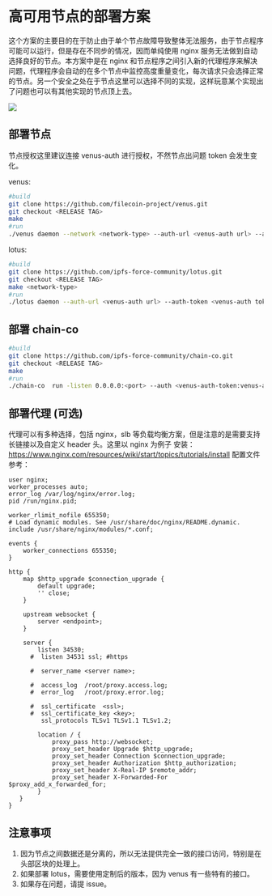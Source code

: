 # 高可用节点的部署方案

这个方案的主要目的在于防止由于单个节点故障导致整体无法服务，由于节点程序可能可以运行，但是存在不同步的情况，因而单纯使用 nginx 服务无法做到自动选择良好的节点。本方案中是在 nginx 和节点程序之间引入新的代理程序来解决问题，代理程序会自动的在多个节点中监控高度重量变化，每次请求只会选择正常的节点。另一个安全之处在于节点这里可以选择不同的实现，这样玩意某个实现出了问题也可以有其他实现的节点顶上去。

![](https://raw.githubusercontent.com/hunjixin/imgpool/master/chain-co.png)

## 部署节点

节点授权这里建议连接 venus-auth 进行授权，不然节点出问题 token 会发生变化。

venus:
```sh
#build
git clone https://github.com/filecoin-project/venus.git
git checkout <RELEASE TAG>
make
#run
./venus daemon --network <network-type> --auth-url <venus-auth url> --auth-token <venus-auth token>
```

lotus:
```sh
#build
git clone https://github.com/ipfs-force-community/lotus.git
git checkout <RELEASE TAG>
make <network-type>
#run
./lotus daemon --auth-url <venus-auth url> --auth-token <venus-auth token>
```

## 部署 chain-co

```sh
#build
git clone https://github.com/ipfs-force-community/chain-co.git
git checkout <RELEASE TAG>
make
#run
./chain-co  run -listen 0.0.0.0:<port> --auth <venus-auth-token:venus-auth-token> --node <token:rpc-url> --node<token:rpc-url>
```

## 部署代理 (可选)

代理可以有多种选择，包括 nginx，slb 等负载均衡方案，但是注意的是需要支持长链接以及自定义 header 头。这里以 nginx 为例子
安装：https://www.nginx.com/resources/wiki/start/topics/tutorials/install
配置文件参考：
```
user nginx;
worker_processes auto;
error_log /var/log/nginx/error.log;
pid /run/nginx.pid;

worker_rlimit_nofile 655350;
# Load dynamic modules. See /usr/share/doc/nginx/README.dynamic.
include /usr/share/nginx/modules/*.conf;

events {
    worker_connections 655350;
}

http {
    map $http_upgrade $connection_upgrade {
        default upgrade;
        '' close;
    }
 
    upstream websocket {
        server <endpoint>;
    }
 
    server {
        listen 34530;
      #  listen 34531 ssl; #https

      #  server_name <server name>;       

      #  access_log  /root/proxy.access.log;
      #  error_log   /root/proxy.error.log;

      #  ssl_certificate  <ssl>;
      #  ssl_certificate_key <key>;
         ssl_protocols TLSv1 TLSv1.1 TLSv1.2;

        location / {
            proxy_pass http://websocket;
            proxy_set_header Upgrade $http_upgrade;
            proxy_set_header Connection $connection_upgrade;
            proxy_set_header Authorization $http_authorization;
            proxy_set_header X-Real-IP $remote_addr;
            proxy_set_header X-Forwarded-For $proxy_add_x_forwarded_for; 
        }
   }
}
```

## 注意事项

1. 因为节点之间数据还是分离的，所以无法提供完全一致的接口访问，特别是在头部区块的处理上。
2. 如果部署 lotus，需要使用定制后的版本，因为 venus 有一些特有的接口。
3. 如果存在问题，请提 issue。
